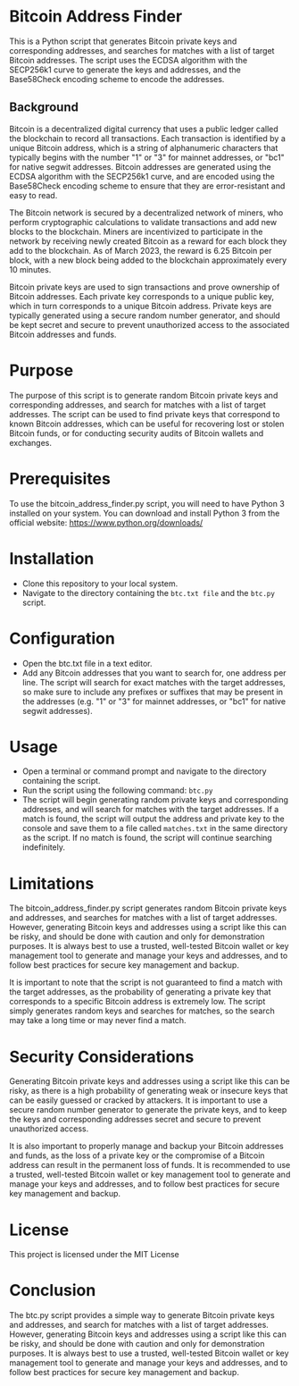 # Bitcoin Address Finder
This is a Python script that generates Bitcoin private keys and corresponding addresses, and searches for matches with a list of target Bitcoin addresses. The script uses the ECDSA algorithm with the SECP256k1 curve to generate the keys and addresses, and the Base58Check encoding scheme to encode the addresses.

## Background
Bitcoin is a decentralized digital currency that uses a public ledger called the blockchain to record all transactions. Each transaction is identified by a unique Bitcoin address, which is a string of alphanumeric characters that typically begins with the number "1" or "3" for mainnet addresses, or "bc1" for native segwit addresses. Bitcoin addresses are generated using the ECDSA algorithm with the SECP256k1 curve, and are encoded using the Base58Check encoding scheme to ensure that they are error-resistant and easy to read.

The Bitcoin network is secured by a decentralized network of miners, who perform cryptographic calculations to validate transactions and add new blocks to the blockchain. Miners are incentivized to participate in the network by receiving newly created Bitcoin as a reward for each block they add to the blockchain. As of March 2023, the reward is 6.25 Bitcoin per block, with a new block being added to the blockchain approximately every 10 minutes.

Bitcoin private keys are used to sign transactions and prove ownership of Bitcoin addresses. Each private key corresponds to a unique public key, which in turn corresponds to a unique Bitcoin address. Private keys are typically generated using a secure random number generator, and should be kept secret and secure to prevent unauthorized access to the associated Bitcoin addresses and funds.

# Purpose
The purpose of this script is to generate random Bitcoin private keys and corresponding addresses, and search for matches with a list of target addresses. The script can be used to find private keys that correspond to known Bitcoin addresses, which can be useful for recovering lost or stolen Bitcoin funds, or for conducting security audits of Bitcoin wallets and exchanges.

# Prerequisites
To use the bitcoin_address_finder.py script, you will need to have Python 3 installed on your system. You can download and install Python 3 from the official website: https://www.python.org/downloads/

# Installation
* Clone this repository to your local system.
* Navigate to the directory containing the `btc.txt file` and the `btc.py` script.

# Configuration
* Open the btc.txt file in a text editor.
* Add any Bitcoin addresses that you want to search for, one address per line. The script will search for exact matches with the target addresses, so make sure to include any prefixes or suffixes that may be present in the addresses (e.g. "1" or "3" for mainnet addresses, or "bc1" for native segwit addresses).

# Usage
* Open a terminal or command prompt and navigate to the directory containing the script.
* Run the script using the following command:
 `btc.py`
* The script will begin generating random private keys and corresponding addresses, and will search for matches with the target addresses. If a match is found, the script will output the address and private key to the console and save them to a file called `matches.txt` in the same directory as the script. If no match is found, the script will continue searching indefinitely.
 
# Limitations
The bitcoin_address_finder.py script generates random Bitcoin private keys and addresses, and searches for matches with a list of target addresses. However, generating Bitcoin keys and addresses using a script like this can be risky, and should be done with caution and only for demonstration purposes. It is always best to use a trusted, well-tested Bitcoin wallet or key management tool to generate and manage your keys and addresses, and to follow best practices for secure key management and backup.

It is important to note that the script is not guaranteed to find a match with the target addresses, as the probability of generating a private key that corresponds to a specific Bitcoin address is extremely low. The script simply generates random keys and searches for matches, so the search may take a long time or may never find a match.

# Security Considerations
Generating Bitcoin private keys and addresses using a script like this can be risky, as there is a high probability of generating weak or insecure keys that can be easily guessed or cracked by attackers. It is important to use a secure random number generator to generate the private keys, and to keep the keys and corresponding addresses secret and secure to prevent unauthorized access.

It is also important to properly manage and backup your Bitcoin addresses and funds, as the loss of a private key or the compromise of a Bitcoin address can result in the permanent loss of funds. It is recommended to use a trusted, well-tested Bitcoin wallet or key management tool to generate and manage your keys and addresses, and to follow best practices for secure key management and backup.

# License
This project is licensed under the MIT License

# Conclusion
The btc.py script provides a simple way to generate Bitcoin private keys and addresses, and search for matches with a list of target addresses. However, generating Bitcoin keys and addresses using a script like this can be risky, and should be done with caution and only for demonstration purposes. It is always best to use a trusted, well-tested Bitcoin wallet or key management tool to generate and manage your keys and addresses, and to follow best practices for secure key management and backup.
